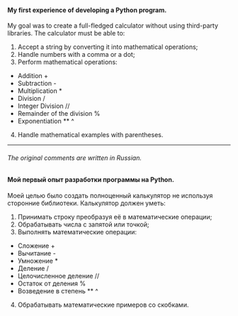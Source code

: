 #### My first experience of developing a Python program.
My goal was to create a full-fledged calculator without using third-party libraries.
The calculator must be able to:
1. Accept a string by converting it into mathematical operations;
2. Handle numbers with a comma or a dot;
3. Perform mathematical operations:
- Addition +
- Subtraction -
- Multiplication *
- Division /
- Integer Division //
- Remainder of the division %
- Exponentiation ** ^
4. Handle mathematical examples with parentheses.
___
###### The original comments are written in Russian.
#### Мой первый опыт разработки программы на Python.
Моей целью было создать полноценный калькулятор не используя сторонние библиотеки.
Калькулятор должен уметь:
1. Принимать строку преобразуя её в математические операции;
2. Обрабатывать числа с запятой или точкой;
3. Выполнять математические операции:
- Сложение +
- Вычитание -
- Умножение *
- Деление /
- Целочисленное деление //
- Остаток от деления %
- Возведение в степень ** ^
4. Обрабатывать математические примеров со скобками.
